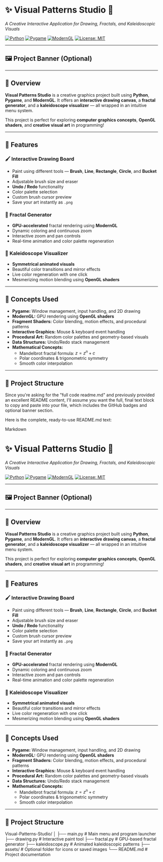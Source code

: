 # ✨ Visual Patterns Studio 🎨
*A Creative Interactive Application for Drawing, Fractals, and Kaleidoscopic Visuals*

[![Python](https://img.shields.io/badge/Python-3.8+-blue.svg)](https://www.python.org/)
[![Pygame](https://img.shields.io/badge/Pygame-2.5-green.svg)](https://www.pygame.org/)
[![ModernGL](https://img.shields.io/badge/Renderer-ModernGL-orange.svg)](http://moderngl.readthedocs.io/)
[![License: MIT](https://img.shields.io/badge/License-MIT-yellow.svg)](LICENSE)

---

## 🖼️ Project Banner (Optional)


---

## 🌟 Overview

**Visual Patterns Studio** is a creative graphics project built using **Python**, **Pygame**, and **ModernGL**.
It offers an **interactive drawing canvas**, a **fractal generator**, and a **kaleidoscope visualizer** —
all wrapped in an intuitive menu system.

This project is perfect for exploring **computer graphics concepts**, **OpenGL shaders**, and **creative visual art** in programming!

---

## 🚀 Features

### 🖌️ **Interactive Drawing Board**
- Paint using different tools — **Brush**, **Line**, **Rectangle**, **Circle**, and **Bucket Fill**
- Adjustable brush size and eraser
- **Undo / Redo** functionality
- Color palette selection
- Custom brush cursor preview
- Save your art instantly as `.png`

### 🌌 **Fractal Generator**
- **GPU-accelerated** fractal rendering using **ModernGL**
- Dynamic coloring and continuous zoom
- Interactive zoom and pan controls
- Real-time animation and color palette regeneration

### 🌈 **Kaleidoscope Visualizer**
- **Symmetrical animated visuals**
- Beautiful color transitions and mirror effects
- Live color regeneration with one click
- Mesmerizing motion blending using **OpenGL shaders**

---

## 🧠 Concepts Used

* **Pygame:** Window management, input handling, and 2D drawing
* **ModernGL:** GPU rendering using **OpenGL shaders**
* **Fragment Shaders:** Color blending, motion effects, and procedural patterns
* **Interactive Graphics:** Mouse & keyboard event handling
* **Procedural Art:** Random color palettes and geometry-based visuals
* **Data Structures:** Undo/Redo stack management
* **Mathematical Concepts:**
    * Mandelbrot fractal formula: $z = z^n + c$
    * Polar coordinates & trigonometric symmetry
    * Smooth color interpolation

---

## 🧩 Project Structure
Since you're asking for the "full code readme.md" and previously provided an excellent README content, I'll assume you want the full, final text block to copy and paste into your file, which includes the GitHub badges and optional banner section.

Here is the complete, ready-to-use README.md text:

Markdown

# ✨ Visual Patterns Studio 🎨
*A Creative Interactive Application for Drawing, Fractals, and Kaleidoscopic Visuals*

[![Python](https://img.shields.io/badge/Python-3.8+-blue.svg)](https://www.python.org/)
[![Pygame](https://img.shields.io/badge/Pygame-2.5-green.svg)](https://www.pygame.org/)
[![ModernGL](https://img.shields.io/badge/Renderer-ModernGL-orange.svg)](http://moderngl.readthedocs.io/)
[![License: MIT](https://img.shields.io/badge/License-MIT-yellow.svg)](LICENSE)

---

## 🖼️ Project Banner (Optional)


---

## 🌟 Overview

**Visual Patterns Studio** is a creative graphics project built using **Python**, **Pygame**, and **ModernGL**.
It offers an **interactive drawing canvas**, a **fractal generator**, and a **kaleidoscope visualizer** —
all wrapped in an intuitive menu system.

This project is perfect for exploring **computer graphics concepts**, **OpenGL shaders**, and **creative visual art** in programming!

---

## 🚀 Features

### 🖌️ **Interactive Drawing Board**
- Paint using different tools — **Brush**, **Line**, **Rectangle**, **Circle**, and **Bucket Fill**
- Adjustable brush size and eraser
- **Undo / Redo** functionality
- Color palette selection
- Custom brush cursor preview
- Save your art instantly as `.png`

### 🌌 **Fractal Generator**
- **GPU-accelerated** fractal rendering using **ModernGL**
- Dynamic coloring and continuous zoom
- Interactive zoom and pan controls
- Real-time animation and color palette regeneration

### 🌈 **Kaleidoscope Visualizer**
- **Symmetrical animated visuals**
- Beautiful color transitions and mirror effects
- Live color regeneration with one click
- Mesmerizing motion blending using **OpenGL shaders**

---

## 🧠 Concepts Used

* **Pygame:** Window management, input handling, and 2D drawing
* **ModernGL:** GPU rendering using **OpenGL shaders**
* **Fragment Shaders:** Color blending, motion effects, and procedural patterns
* **Interactive Graphics:** Mouse & keyboard event handling
* **Procedural Art:** Random color palettes and geometry-based visuals
* **Data Structures:** Undo/Redo stack management
* **Mathematical Concepts:**
    * Mandelbrot fractal formula: $z = z^n + c$
    * Polar coordinates & trigonometric symmetry
    * Smooth color interpolation

---

## 🧩 Project Structure
Visual-Patterns-Studio/ 
│ 
├── main.py # Main menu and program launcher 
├── drawing.py # Interactive paint tool ├── fractal.py # GPU-based fractal generator 
├── kaleidoscope.py # Animated kaleidoscopic patterns 
├── assets/ # Optional folder for icons or saved images 
└── README.md # Project documentation

